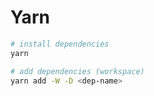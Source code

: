 # Yarn

```bash
# install dependencies
yarn

# add dependencies (workspace)
yarn add -W -D <dep-name>
```
